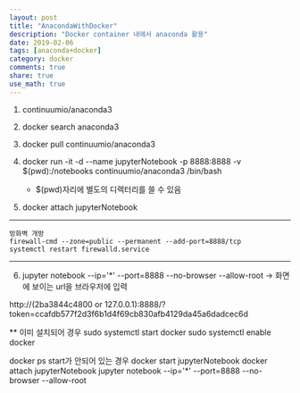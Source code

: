 ```yaml
---
layout: post
title: "AnacondaWithDocker"
description: "Docker container 내에서 anaconda 활용"
date: 2019-02-06
tags: [anaconda+docker]
category: docker
comments: true
share: true
use_math: true
---
```



1. continuumio/anaconda3

2. docker search anaconda3
3. docker pull continuumio/anaconda3
4. docker run -it -d --name jupyterNotebook -p 8888:8888 -v $(pwd):/notebooks continuumio/anaconda3 /bin/bash 
    - $(pwd)자리에 별도의 디렉터리를 쓸 수 있음
5. docker attach jupyterNotebook

---------------------------------------------------------------------------------------
    방화벽 개방 
    firewall-cmd --zone=public --permanent --add-port=8888/tcp  
    systemctl restart firewalld.service
--------------------------------------------------------------------------------------

6. jupyter notebook --ip='*' --port=8888 --no-browser --allow-root
    -> 화면에 보이는 url을 브라우저에 입력

http://(2ba3844c4800 or 127.0.0.1):8888/?token=ccafdb577f2d3f6b1d4f69cb830afb4129da45a6dadcec6d

** 이미 설치되어 경우
sudo systemctl start docker
sudo systemctl enable docker



docker ps
start가 안되어 있는 경우
docker start jupyterNotebook 
docker attach jupyterNotebook
jupyter notebook --ip='*' --port=8888 --no-browser --allow-root


